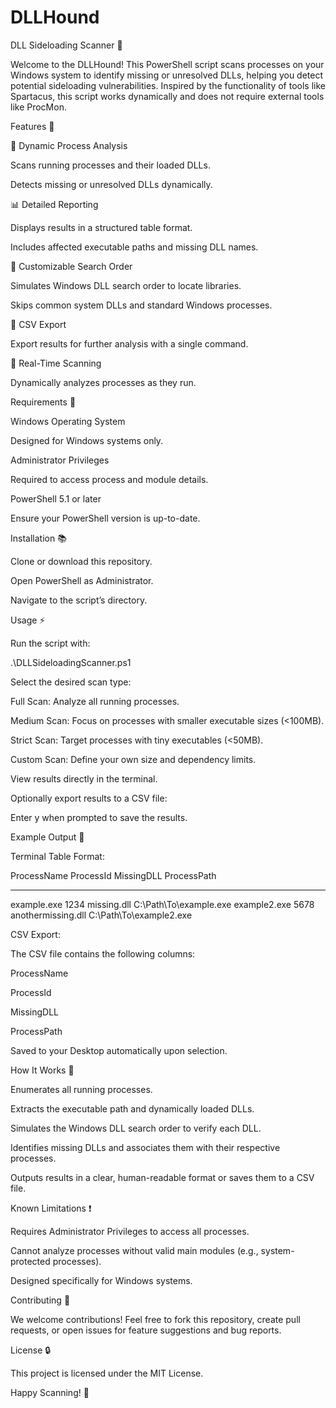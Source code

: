 # DLLHound
DLL Sideloading Scanner 🔧

Welcome to the DLLHound! This PowerShell script scans processes on your Windows system to identify missing or unresolved DLLs, helping you detect potential sideloading vulnerabilities. Inspired by the functionality of tools like Spartacus, this script works dynamically and does not require external tools like ProcMon.

Features 🚀

🔢 Dynamic Process Analysis

Scans running processes and their loaded DLLs.

Detects missing or unresolved DLLs dynamically.

📊 Detailed Reporting

Displays results in a structured table format.

Includes affected executable paths and missing DLL names.

🔧 Customizable Search Order

Simulates Windows DLL search order to locate libraries.

Skips common system DLLs and standard Windows processes.

📄 CSV Export

Export results for further analysis with a single command.

🔖 Real-Time Scanning

Dynamically analyzes processes as they run.

Requirements 🔐

Windows Operating System

Designed for Windows systems only.

Administrator Privileges

Required to access process and module details.

PowerShell 5.1 or later

Ensure your PowerShell version is up-to-date.

Installation 📚

Clone or download this repository.

Open PowerShell as Administrator.

Navigate to the script’s directory.

Usage ⚡

Run the script with:

.\DLLSideloadingScanner.ps1

Select the desired scan type:

Full Scan: Analyze all running processes.

Medium Scan: Focus on processes with smaller executable sizes (<100MB).

Strict Scan: Target processes with tiny executables (<50MB).

Custom Scan: Define your own size and dependency limits.

View results directly in the terminal.

Optionally export results to a CSV file:

Enter y when prompted to save the results.

Example Output 🔎

Terminal Table Format:

ProcessName    ProcessId MissingDLL         ProcessPath
-----------    --------- -----------        -----------
example.exe        1234 missing.dll        C:\Path\To\example.exe
example2.exe       5678 anothermissing.dll C:\Path\To\example2.exe

CSV Export:

The CSV file contains the following columns:

ProcessName

ProcessId

MissingDLL

ProcessPath

Saved to your Desktop automatically upon selection.

How It Works 🦜

Enumerates all running processes.

Extracts the executable path and dynamically loaded DLLs.

Simulates the Windows DLL search order to verify each DLL.

Identifies missing DLLs and associates them with their respective processes.

Outputs results in a clear, human-readable format or saves them to a CSV file.

Known Limitations ❗

Requires Administrator Privileges to access all processes.

Cannot analyze processes without valid main modules (e.g., system-protected processes).

Designed specifically for Windows systems.

Contributing 🙏

We welcome contributions! Feel free to fork this repository, create pull requests, or open issues for feature suggestions and bug reports.

License 🔒

This project is licensed under the MIT License.

Happy Scanning! 🚀

